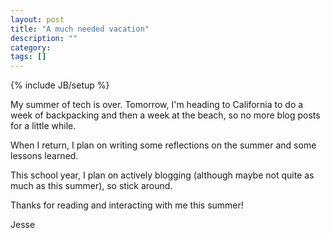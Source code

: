 ```yaml
---
layout: post
title: "A much needed vacation"
description: ""
category: 
tags: []
---
```

{% include JB/setup %}

My summer of tech is over. Tomorrow, I'm heading to California to do a week of backpacking and then a week at the beach, so no more blog posts for a little while.

When I return, I plan on writing some reflections on the summer and some lessons learned.

This school year, I plan on actively blogging (although maybe not quite as much as this summer), so stick around.

Thanks for reading and interacting with me this summer!

Jesse